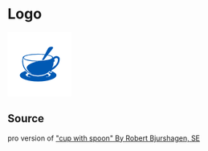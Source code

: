 # Logo


![logo](./logo-128.png)

## Source

pro version of ["cup with spoon" By Robert Bjurshagen, SE](https://thenounproject.com/term/cup-with-spoon/1125790/)
